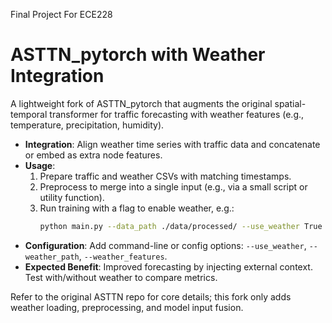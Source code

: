 Final Project For ECE228

# ASTTN_pytorch with Weather Integration

A lightweight fork of ASTTN_pytorch that augments the original spatial-temporal transformer for traffic forecasting with weather features (e.g., temperature, precipitation, humidity).  

- **Integration**: Align weather time series with traffic data and concatenate or embed as extra node features.  
- **Usage**:  
  1. Prepare traffic and weather CSVs with matching timestamps.  
  2. Preprocess to merge into a single input (e.g., via a small script or utility function).  
  3. Run training with a flag to enable weather, e.g.:  
     ```bash
     python main.py --data_path ./data/processed/ --use_weather True --weather_features temperature,precipitation,humidity
     ```  
- **Configuration**: Add command-line or config options: `--use_weather`, `--weather_path`, `--weather_features`.  
- **Expected Benefit**: Improved forecasting by injecting external context. Test with/without weather to compare metrics.  

Refer to the original ASTTN repo for core details; this fork only adds weather loading, preprocessing, and model input fusion.  
